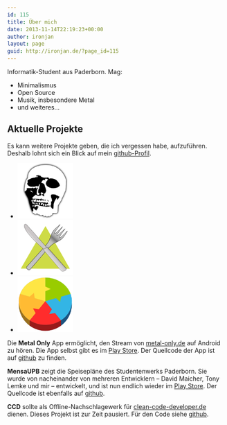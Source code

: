 ```yaml
---
id: 115
title: Über mich
date: 2013-11-14T22:19:23+00:00
author: ironjan
layout: page
guid: http://ironjan.de/?page_id=115
---
```


Informatik-Student aus Paderborn. Mag:

  * Minimalismus
  * Open Source
  * Musik, insbesondere Metal
  * und weiteres&#8230;

## Aktuelle Projekte

Es kann weitere Projekte geben, die ich vergessen habe, aufzuführen. Deshalb lohnt sich ein Blick auf mein 
[github-Profil](https://github.com/ironjan).

<div class="app-carousel">
  <div>
    <ul>
      <li>
        <a href="https://play.google.com/store/apps/details?id=com.codingspezis.android.metalonly.player">
          <img src="/wp-content/uploads/2014/04/mo_icon.png" 
          alt="Metal Only App Icon" title="Metal Only App Icon" 
          width="128" height="128" />
        </a>
      </li>
      <li>
        <a href="https://play.google.com/store/apps/details?id=com.codingspezis.android.metalonly.player">
          <img src="/wp-content/uploads/2014/04/ic_launcher-400x400.png" 
          alt="MensaUPB App Icon" title="MensaUPB App Icon" 
          width="128" height="128" />
        </a>
      </li>
      <li>
        <a href="https://play.google.com/store/apps/details?id=com.github.ironjan.ccd">
          <img src="/wp-content/uploads/2014/04/ccd_icon-400x400.png" 
          alt="CCD App Icon" title="CCD App Icon" 
          width="128" height="128" />
        </a>
      </li>
    </ul>
  </div>
</div>

Die **Metal Only** App ermöglicht, den Stream von [metal-only.de](http://www.metal-only.de/) auf Android zu hören. Die 
App selbst gibt es im [Play Store](https://play.google.com/store/apps/details?id=com.codingspezis.android.metalonly.player). 
Der Quellcode der App ist auf [github](https://github.com/Codingspezis/metal-only/) zu finden.


**MensaUPB** zeigt die Speisepläne des Studentenwerks Paderborn. Sie wurde von nacheinander von mehreren Entwicklern 
&#8211; David Maicher, Tony Lemke und mir &#8211; entwickelt, und ist nun endlich wieder im 
[Play Store](https://play.google.com/store/apps/details?id=de.ironjan.mensaupb). Der Quellcode ist ebenfalls auf 
[github](https://github.com/ironjan/MensaUPB).

**CCD** sollte als Offline-Nachschlagewerk für [clean-code-developer.de](http://clean-code-developer.de/) dienen. 
Dieses Projekt ist zur Zeit pausiert. Für den Code siehe [github](https://github.com/ironjan/CCD).

&nbsp;